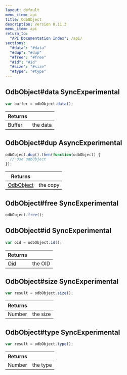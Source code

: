 ```yaml
---
layout: default
menu_item: api
title: OdbObject
description: Version 0.11.3
menu_item: api
return_to:
  "API Documentation Index": /api/
sections:
  "#data": "#data"
  "#dup": "#dup"
  "#free": "#free"
  "#id": "#id"
  "#size": "#size"
  "#type": "#type"
---
```


## <a name="data"></a><span>OdbObject#</span>data <span class="tags"><span class="sync">Sync</span><span class="experimental">Experimental</span></span>

```js
var buffer = odbObject.data();
```

| Returns |  |
| --- | --- |
| Buffer |  the data |

## <a name="dup"></a><span>OdbObject#</span>dup <span class="tags"><span class="async">Async</span><span class="experimental">Experimental</span></span>

```js
odbObject.dup().then(function(odbObject) {
  // Use odbObject
});
```

| Returns |  |
| --- | --- |
| [OdbObject](/api/odb_object/) | the copy |

## <a name="free"></a><span>OdbObject#</span>free <span class="tags"><span class="sync">Sync</span><span class="experimental">Experimental</span></span>

```js
odbObject.free();
```

## <a name="id"></a><span>OdbObject#</span>id <span class="tags"><span class="sync">Sync</span><span class="experimental">Experimental</span></span>

```js
var oid = odbObject.id();
```

| Returns |  |
| --- | --- |
| [Oid](/api/oid/) |  the OID |

## <a name="size"></a><span>OdbObject#</span>size <span class="tags"><span class="sync">Sync</span><span class="experimental">Experimental</span></span>

```js
var result = odbObject.size();
```

| Returns |  |
| --- | --- |
| Number |  the size |

## <a name="type"></a><span>OdbObject#</span>type <span class="tags"><span class="sync">Sync</span><span class="experimental">Experimental</span></span>

```js
var result = odbObject.type();
```

| Returns |  |
| --- | --- |
| Number |  the type |

